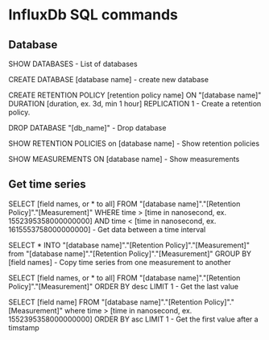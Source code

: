 # InfluxDb SQL commands

## Database 

SHOW DATABASES - List of databases

CREATE DATABASE [database name] - create new database

CREATE RETENTION POLICY [retention policy name] ON "[database name]" DURATION [duration, ex. 3d, min 1 hour] REPLICATION 1 - Create a retention policy. 

DROP DATABASE "[db_name]" - Drop database

SHOW RETENTION POLICIES on [database name] - Show retention policies

SHOW MEASUREMENTS ON [database name] - Show measurements

## Get time series

SELECT [field names, or * to all] FROM "[database name]"."[Retention Policy]"."[Measurement]" WHERE time > [time in nanosecond, ex. 1552395358000000000] AND time < [time in nanosecond, ex. 1615553758000000000] - Get data between a time interval

SELECT * INTO "[database name]"."[Retention Policy]"."[Measurement]" from "[database name]"."[Retention Policy]"."[Measurement]" GROUP BY [field names] - Copy time series from one measurement to another

SELECT [field names, or * to all] FROM "[database name]"."[Retention Policy]"."[Measurement]" ORDER BY desc LIMIT 1 - Get the last value

SELECT [field name] FROM "[database name]"."[Retention Policy]"."[Measurement]" where time >  [time in nanosecond, ex. 1552395358000000000] ORDER BY asc LIMIT 1 - Get the first value after a timstamp



